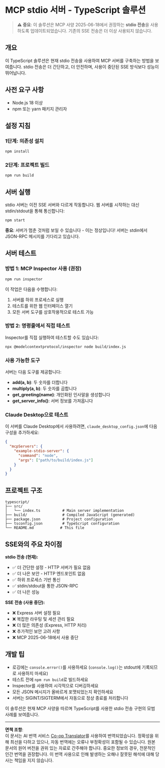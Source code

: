 <!--
CO_OP_TRANSLATOR_METADATA:
{
  "original_hash": "9d799c4a30a8383e0a74af9153262972",
  "translation_date": "2025-08-26T20:07:20+00:00",
  "source_file": "03-GettingStarted/05-stdio-server/solution/typescript/README.md",
  "language_code": "ko"
}
-->
# MCP stdio 서버 - TypeScript 솔루션

> **⚠️ 중요**: 이 솔루션은 MCP 사양 2025-06-18에서 권장하는 **stdio 전송**을 사용하도록 업데이트되었습니다. 기존의 SSE 전송은 더 이상 사용되지 않습니다.

## 개요

이 TypeScript 솔루션은 현재 stdio 전송을 사용하여 MCP 서버를 구축하는 방법을 보여줍니다. stdio 전송은 더 간단하고, 더 안전하며, 사용이 중단된 SSE 방식보다 성능이 뛰어납니다.

## 사전 요구 사항

- Node.js 18 이상
- npm 또는 yarn 패키지 관리자

## 설정 지침

### 1단계: 의존성 설치

```bash
npm install
```

### 2단계: 프로젝트 빌드

```bash
npm run build
```

## 서버 실행

stdio 서버는 이전 SSE 서버와 다르게 작동합니다. 웹 서버를 시작하는 대신 stdin/stdout을 통해 통신합니다:

```bash
npm start
```

**중요**: 서버가 멈춘 것처럼 보일 수 있습니다 - 이는 정상입니다! 서버는 stdin에서 JSON-RPC 메시지를 기다리고 있습니다.

## 서버 테스트

### 방법 1: MCP Inspector 사용 (권장)

```bash
npm run inspector
```

이 작업은 다음을 수행합니다:
1. 서버를 하위 프로세스로 실행
2. 테스트를 위한 웹 인터페이스 열기
3. 모든 서버 도구를 상호작용적으로 테스트 가능

### 방법 2: 명령줄에서 직접 테스트

Inspector를 직접 실행하여 테스트할 수도 있습니다:

```bash
npx @modelcontextprotocol/inspector node build/index.js
```

### 사용 가능한 도구

서버는 다음 도구를 제공합니다:

- **add(a, b)**: 두 숫자를 더합니다
- **multiply(a, b)**: 두 숫자를 곱합니다  
- **get_greeting(name)**: 개인화된 인사말을 생성합니다
- **get_server_info()**: 서버 정보를 가져옵니다

### Claude Desktop으로 테스트

이 서버를 Claude Desktop에서 사용하려면, `claude_desktop_config.json`에 다음 구성을 추가하세요:

```json
{
  "mcpServers": {
    "example-stdio-server": {
      "command": "node",
      "args": ["path/to/build/index.js"]
    }
  }
}
```

## 프로젝트 구조

```
typescript/
├── src/
│   └── index.ts          # Main server implementation
├── build/                # Compiled JavaScript (generated)
├── package.json          # Project configuration
├── tsconfig.json         # TypeScript configuration
└── README.md            # This file
```

## SSE와의 주요 차이점

**stdio 전송 (현재):**
- ✅ 더 간단한 설정 - HTTP 서버가 필요 없음
- ✅ 더 나은 보안 - HTTP 엔드포인트 없음
- ✅ 하위 프로세스 기반 통신
- ✅ stdin/stdout을 통한 JSON-RPC
- ✅ 더 나은 성능

**SSE 전송 (사용 중단):**
- ❌ Express 서버 설정 필요
- ❌ 복잡한 라우팅 및 세션 관리 필요
- ❌ 더 많은 의존성 (Express, HTTP 처리)
- ❌ 추가적인 보안 고려 사항
- ❌ MCP 2025-06-18에서 사용 중단

## 개발 팁

- 로깅에는 `console.error()`를 사용하세요 (`console.log()`는 stdout에 기록되므로 사용하지 마세요)
- 테스트 전에 `npm run build`로 빌드하세요
- Inspector를 사용하여 시각적으로 디버깅하세요
- 모든 JSON 메시지가 올바르게 포맷되었는지 확인하세요
- 서버는 SIGINT/SIGTERM에서 자동으로 정상 종료를 처리합니다

이 솔루션은 현재 MCP 사양을 따르며 TypeScript를 사용한 stdio 전송 구현의 모범 사례를 보여줍니다.

---

**면책 조항**:  
이 문서는 AI 번역 서비스 [Co-op Translator](https://github.com/Azure/co-op-translator)를 사용하여 번역되었습니다. 정확성을 위해 최선을 다하고 있으나, 자동 번역에는 오류나 부정확성이 포함될 수 있습니다. 원본 문서의 원어 버전을 권위 있는 자료로 간주해야 합니다. 중요한 정보의 경우, 전문적인 인간 번역을 권장합니다. 이 번역 사용으로 인해 발생하는 오해나 잘못된 해석에 대해 당사는 책임을 지지 않습니다.  